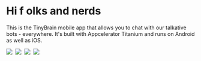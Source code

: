 Hi f	olks and nerds
==================
This is the TinyBrain mobile app that allows you to chat with our talkative
bots - everywhere. It's built with Appcelerator Titanium and runs on Android
as well as iOS.

![ ](https://raw.github.com/AppWerft/TinyBrain/master/screens/Screenshot_2013-12-20-15-08-17.png)
![ ](https://raw.github.com/AppWerft/TinyBrain/master/screens/Screenshot_2013-12-20-20-21-48.png)
![ ](https://raw.github.com/AppWerft/TinyBrain/master/screens/Screenshot_2013-12-20-20-40-50.png)
![ ](https://raw.github.com/AppWerft/TinyBrain/master/screens/Screenshot_2013-12-20-21-32-49.png)


